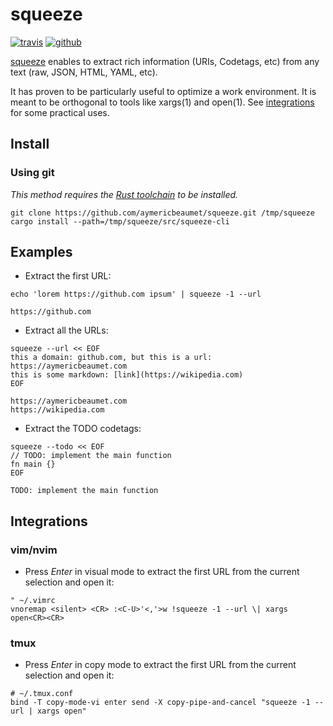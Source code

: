 # squeeze

[![travis](https://img.shields.io/travis/aymericbeaumet/squeeze?style=flat-square&logo=travis)](https://travis-ci.org/aymericbeaumet/squeeze)
[![github](https://img.shields.io/github/issues/aymericbeaumet/squeeze?style=flat-square&logo=github)](https://github.com/aymericbeaumet/squeeze/issues)

[squeeze](https://github.com/aymericbeaumet/squeeze) enables to extract rich
information (URIs, Codetags, etc) from any text (raw, JSON, HTML, YAML, etc).

It has proven to be particularly useful to optimize a work environment. It is
meant to be orthogonal to tools like xargs(1) and open(1). See
[integrations](#integrations) for some practical uses.

## Install

### Using git

_This method requires the [Rust
toolchain](https://www.rust-lang.org/tools/install) to be installed._

```shell
git clone https://github.com/aymericbeaumet/squeeze.git /tmp/squeeze
cargo install --path=/tmp/squeeze/src/squeeze-cli
```

## Examples

- Extract the first URL:

```shell
echo 'lorem https://github.com ipsum' | squeeze -1 --url
```

```
https://github.com
```

- Extract all the URLs:

```shell
squeeze --url << EOF
this a domain: github.com, but this is a url: https://aymericbeaumet.com
this is some markdown: [link](https://wikipedia.com)
EOF
```

```
https://aymericbeaumet.com
https://wikipedia.com
```

- Extract the TODO codetags:

```shell
squeeze --todo << EOF
// TODO: implement the main function
fn main {}
EOF
```

```
TODO: implement the main function
```

## Integrations

### vim/nvim

- Press _Enter_ in visual mode to extract the first URL from the current
  selection and open it:

```vim
" ~/.vimrc
vnoremap <silent> <CR> :<C-U>'<,'>w !squeeze -1 --url \| xargs open<CR><CR>
```

### tmux

- Press _Enter_ in copy mode to extract the first URL from the current
  selection and open it:

```tmux
# ~/.tmux.conf
bind -T copy-mode-vi enter send -X copy-pipe-and-cancel "squeeze -1 --url | xargs open"
```
